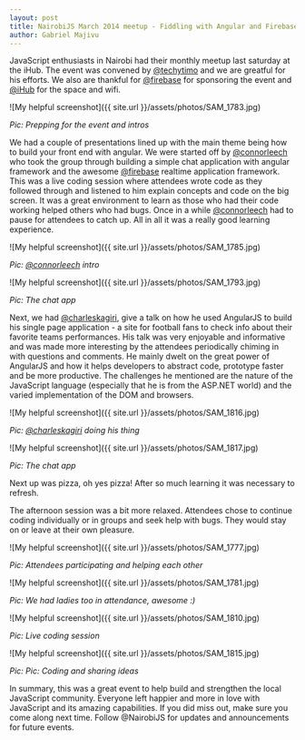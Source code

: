 ```yaml
---
layout: post
title: NairobiJS March 2014 meetup - Fiddling with Angular and Firebase
author: Gabriel Majivu
---
```


JavaScript enthusiasts in Nairobi had their monthly meetup last saturday at the iHub. The event was convened by [@techytimo](https://twitter.com/tecytimo) and we are greatful for his efforts. We also are thankful for [@firebase](https://twitter.com/firebase) for sponsoring the event and [@iHub](https://twitter.com/iHub) for the space and wifi.

![My helpful screenshot]({{ site.url }}/assets/photos/SAM_1783.jpg)

_Pic: Prepping for the event and intros_

We had a couple of presentations lined up with the main theme being how to build your front end with angular. We were started off by [@connorleech](https://twitter.com/connorleech) who took the group through building a simple chat application with angular framework and the awesome [@firebase](https://twitter.com/firebase) realtime application framework. This was a live coding session where attendees wrote code as they followed through and listened to him explain concepts and code on the big screen. It was a great environment to learn as those who had their code working helped others who had bugs. Once in a while [@connorleech](https://twitter.com/connorleech) had to pause for attendees to catch up. All in all it was a really good learning experience.

![My helpful screenshot]({{ site.url }}/assets/photos/SAM_1785.jpg)

_Pic: [@connorleech](https://twitter.com/connorleech) intro_



![My helpful screenshot]({{ site.url }}/assets/photos/SAM_1793.jpg)

_Pic: The chat app_

Next, we had [@charleskagiri](https://twitter.com/charleskagiri), give a talk on how he used AngularJS to build his single page application - a site for football fans to check info about their favorite teams performances. His talk was very enjoyable and informative and was made more interesting by the attendees periodically chiming in with questions and comments. He mainly dwelt on the great power of AngularJS and how it helps developers to abstract code, prototype faster and be more productive. The challenges he mentioned are the nature of the JavaScript language (especially that he is from the ASP.NET world) and the varied implementation of the DOM and browsers.

![My helpful screenshot]({{ site.url }}/assets/photos/SAM_1816.jpg)

_Pic: [@charleskagiri](https://twitter.com/charleskagiri) doing his thing_



![My helpful screenshot]({{ site.url }}/assets/photos/SAM_1817.jpg)

_Pic: The chat app_

Next up was pizza, oh yes pizza! After so much learning it was necessary to refresh.

The afternoon session was a bit more relaxed. Attendees chose to continue coding individually or in groups and seek help with bugs. They would stay on or leave at their own pleasure.

![My helpful screenshot]({{ site.url }}/assets/photos/SAM_1777.jpg)

_Pic: Attendees participating and helping each other_



![My helpful screenshot]({{ site.url }}/assets/photos/SAM_1781.jpg)

_Pic: We had ladies too in attendance, awesome :)_



![My helpful screenshot]({{ site.url }}/assets/photos/SAM_1810.jpg)

_Pic: Live coding session_



![My helpful screenshot]({{ site.url }}/assets/photos/SAM_1815.jpg)

_Pic: Pic: Coding and sharing ideas_

In summary, this was a great event to help build and strengthen the local JavaScript community. Everyone left happier and more in love with JavaScript and its amazing capabilities. If you did miss out, make sure you come along next time. Follow @NairobiJS for updates and announcements for future events.
